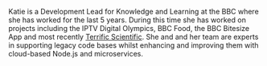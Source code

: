 Katie is a Development Lead for Knowledge and Learning at the BBC where she has worked for the last 5 years.  During this time she has worked on projects including the IPTV Digital Olympics, BBC Food, the BBC Bitesize App and most recently <a href="https://www.bbc.co.uk/terrificscientific">Terrific Scientific</a>.  She and and her team are experts in supporting legacy code bases whilst enhancing and improving them with cloud-based Node.js and microservices.
